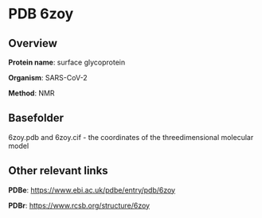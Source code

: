 # PDB 6zoy

## Overview

**Protein name**: surface glycoprotein

**Organism**: SARS-CoV-2

**Method**: NMR



## Basefolder

6zoy.pdb and 6zoy.cif - the coordinates of the threedimensional molecular model



## Other relevant links 
**PDBe**:  https://www.ebi.ac.uk/pdbe/entry/pdb/6zoy
 
**PDBr**: https://www.rcsb.org/structure/6zoy 

